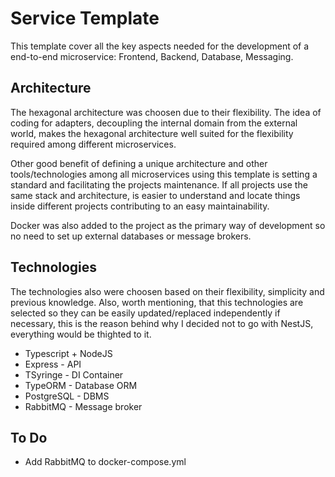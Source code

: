 # Service Template

This template cover all the key aspects needed for the development of a end-to-end microservice: Frontend, Backend, Database, Messaging.

## Architecture

The hexagonal architecture was choosen due to their flexibility. The idea of coding for adapters, decoupling the internal domain from the external world, makes the hexagonal architecture well suited for the flexibility required among different microservices.

Other good benefit of defining a unique architecture and other tools/technologies among all microservices using this template is setting a standard and facilitating the projects maintenance. If all projects use the same stack and architecture, is easier to understand and locate things inside different projects contributing to an easy maintainability.

Docker was also added to the project as the primary way of development so no need to set up external databases or message brokers.

## Technologies

The technologies also were choosen based on their flexibility, simplicity and previous knowledge. Also, worth mentioning, that this technologies are selected so they can be easily updated/replaced independently if necessary, this is the reason behind why I decided not to go with NestJS, everything would be thighted to it.

- Typescript + NodeJS
- Express - API
- TSyringe - DI Container
- TypeORM - Database ORM
- PostgreSQL - DBMS
- RabbitMQ - Message broker

## To Do

- Add RabbitMQ to docker-compose.yml
